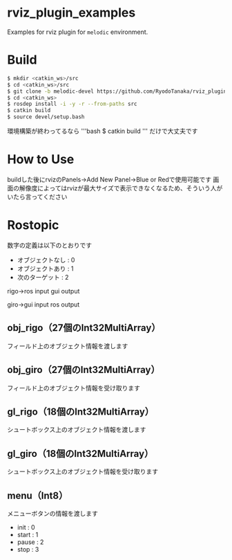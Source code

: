# rviz_plugin_examples
Examples for rviz plugin for `melodic` environment.

# Build
```bash
$ mkdir <catkin_ws>/src
$ cd <catkin_ws>/src
$ git clone -b melodic-devel https://github.com/RyodoTanaka/rviz_plugin_examples.git
$ cd <catkin_ws>
$ rosdep install -i -y -r --from-paths src
$ catkin build
$ source devel/setup.bash
```
環境構築が終わってるなら
'''bash
$ catkin build
'''
だけで大丈夫です

# How to Use
buildした後にrvizのPanels->Add New Panel->Blue or Redで使用可能です
画面の解像度によってはrvizが最大サイズで表示できなくなるため、そういう人がいたら言ってください

# Rostopic
数字の定義は以下のとおりです
- オブジェクトなし : 0
- オブジェクトあり : 1
- 次のターゲット : 2

rigo->ros input gui output

giro->gui input ros output
## obj_rigo（27個のInt32MultiArray）
フィールド上のオブジェクト情報を渡します
## obj_giro（27個のInt32MultiArray）
フィールド上のオブジェクト情報を受け取ります
## gl_rigo（18個のInt32MultiArray）
シュートボックス上のオブジェクト情報を渡します
## gl_giro（18個のInt32MultiArray）
シュートボックス上のオブジェクト情報を受け取ります
## menu（Int8）
メニューボタンの情報を渡します
- init : 0
- start : 1
- pause : 2
- stop : 3
